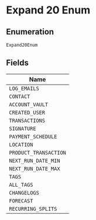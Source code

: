 
# Expand 20 Enum

## Enumeration

`Expand20Enum`

## Fields

| Name |
|  --- |
| `LOG_EMAILS` |
| `CONTACT` |
| `ACCOUNT_VAULT` |
| `CREATED_USER` |
| `TRANSACTIONS` |
| `SIGNATURE` |
| `PAYMENT_SCHEDULE` |
| `LOCATION` |
| `PRODUCT_TRANSACTION` |
| `NEXT_RUN_DATE_MIN` |
| `NEXT_RUN_DATE_MAX` |
| `TAGS` |
| `ALL_TAGS` |
| `CHANGELOGS` |
| `FORECAST` |
| `RECURRING_SPLITS` |

